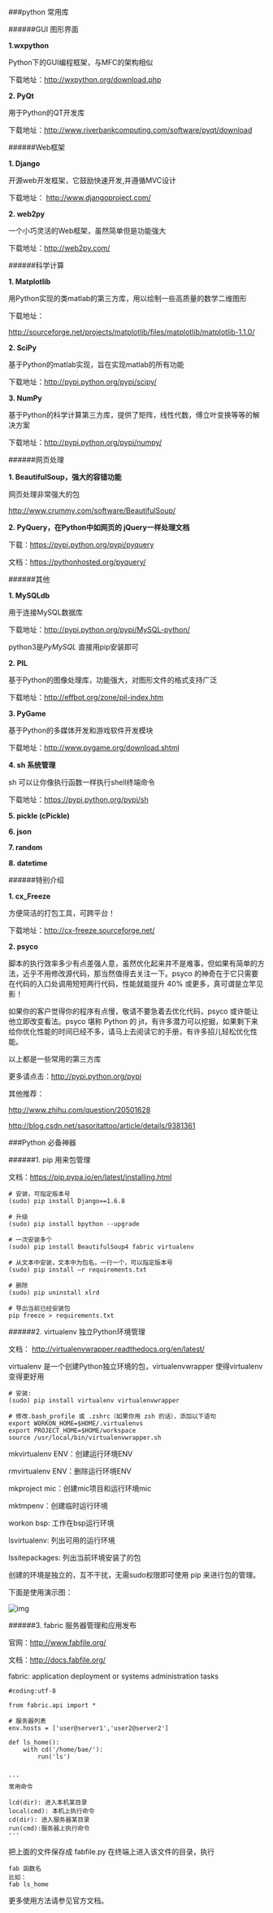###python 常用库

######GUI 图形界面

**1.wxpython**

  Python下的GUI编程框架，与MFC的架构相似

 下载地址：http://wxpython.org/download.php

**2. PyQt**

  用于Python的QT开发库

  下载地址：<http://www.riverbankcomputing.com/software/pyqt/download>

######Web框架

**1. Django**

开源web开发框架，它鼓励快速开发,并遵循MVC设计

下载地址： <http://www.djangoproject.com/>

**2. web2py**

一个小巧灵活的Web框架，虽然简单但是功能强大

下载地址：<http://web2py.com/>

######科学计算

**1. Matplotlib**

用Python实现的类matlab的第三方库，用以绘制一些高质量的数学二维图形

下载地址：

<http://sourceforge.net/projects/matplotlib/files/matplotlib/matplotlib-1.1.0/>

**2. SciPy**

基于Python的matlab实现，旨在实现matlab的所有功能

下载地址：<http://pypi.python.org/pypi/scipy/>

**3. NumPy**

基于Python的科学计算第三方库，提供了矩阵，线性代数，傅立叶变换等等的解决方案

下载地址：<http://pypi.python.org/pypi/numpy/>

######网页处理

**1. BeautifulSoup，强大的容错功能**

网页处理非常强大的包

<http://www.crummy.com/software/BeautifulSoup/>

**2. PyQuery，在Python中如网页的 jQuery一样处理文档**

下载：<https://pypi.python.org/pypi/pyquery>

文档：<https://pythonhosted.org/pyquery/>

######其他

**1. MySQLdb**

用于连接MySQL数据库 

下载地址：<http://pypi.python.org/pypi/MySQL-python/>

python3是*PyMySQL* 直接用pip安装即可

**2. PIL**

基于Python的图像处理库，功能强大，对图形文件的格式支持广泛

下载地址：<http://effbot.org/zone/pil-index.htm>

**3. PyGame**

基于Python的多媒体开发和游戏软件开发模块

下载地址：<http://www.pygame.org/download.shtml>

**4. sh 系统管理**

sh 可以让你像执行函数一样执行shell终端命令

下载地址：<https://pypi.python.org/pypi/sh>

**5. pickle (cPickle)**

**6. json**

**7. random**

**8. datetime**

######特别介绍

**1. cx_Freeze**

方便简洁的打包工具，可跨平台！

下载地址：<http://cx-freeze.sourceforge.net/>

**2. psyco**

脚本的执行效率多少有点差强人意，虽然优化起来并不是难事，但如果有简单的方法，近乎不用修改源代码，那当然值得去关注一下。psyco 的神奇在于它只需要在代码的入口处调用短短两行代码，性能就能提升 40% 或更多，真可谓是立竿见影！

如果你的客户觉得你的程序有点慢，敬请不要急着去优化代码，psyco 或许能让他立即改变看法。psyco 堪称 Python 的 jit，有许多潜力可以挖掘，如果剩下来给你优化性能的时间已经不多，请马上去阅读它的手册，有许多招儿轻松优化性能。

以上都是一些常用的第三方库

更多请点击：<http://pypi.python.org/pypi>

其他推荐：

<http://www.zhihu.com/question/20501628>

<http://blog.csdn.net/sasoritattoo/article/details/9381361>



###Python 必备神器

######1. pip 用来包管理

文档：<https://pip.pypa.io/en/latest/installing.html>

```
# 安装，可指定版本号
(sudo) pip install Django==1.6.8

# 升级
(sudo) pip install bpython --upgrade

# 一次安装多个
(sudo) pip install BeautifulSoup4 fabric virtualenv

# 从文本中安装，文本中为包名，一行一个，可以指定版本号
(sudo) pip install –r requirements.txt

# 删除
(sudo) pip uninstall xlrd

# 导出当前已经安装包
pip freeze > requirements.txt
```

######2. virtualenv 独立Python环境管理

文档： <http://virtualenvwrapper.readthedocs.org/en/latest/>

virtualenv 是一个创建Python独立环境的包，virtualenvwrapper 使得virtualenv变得更好用

```
# 安装:
(sudo) pip install virtualenv virtualenvwrapper

# 修改.bash_profile 或 .zshrc（如果你用 zsh 的话），添加以下语句
export WORKON_HOME=$HOME/.virtualenvs
export PROJECT_HOME=$HOME/workspace
source /usr/local/bin/virtualenvwrapper.sh
```

mkvirtualenv ENV：创建运行环境ENV

rmvirtualenv ENV：删除运行环境ENV

mkproject mic：创建mic项目和运行环境mic

mktmpenv：创建临时运行环境

workon bsp: 工作在bsp运行环境

lsvirtualenv: 列出可用的运行环境

lssitepackages: 列出当前环境安装了的包

创建的环境是独立的，互不干扰，无需sudo权限即可使用 pip 来进行包的管理。

下面是使用演示图：

![img](https://img.w3cschool.cn/attachments/day_160930/201609302001211392.png)

######3. fabric 服务器管理和应用发布

官网：<http://www.fabfile.org/>

文档：<http://docs.fabfile.org/>

fabric: application deployment or systems administration tasks

```
#coding:utf-8

from fabric.api import *

# 服务器列表
env.hosts = ['user@server1','user2@server2']

def ls_home():
    with cd('/home/bae/'):
        run('ls')


'''
常用命令

lcd(dir): 进入本机某目录
local(cmd): 本机上执行命令
cd(dir): 进入服务器某目录
run(cmd):服务器上执行命令
'''
```

把上面的文件保存成 fabfile.py 在终端上进入该文件的目录，执行

```
fab 函数名
比如：
fab ls_home
```

更多使用方法请参见官方文档。